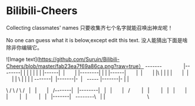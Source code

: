 # Bilibili-Cheers
Collecting classmates' names 
只要收集齐七个名字就能召唤出神龙呢！

No one can guess what it is below,except edit this text.
没人能猜出下面是啥除非你编辑它。

![Image text](https://github.com/Suruin/Bilibili-Cheers/blob/master/fab23ea7f69a86ca.png?raw=true）
-------               |--------|
|                     |        |
|                     |        | 
|------|  |       |   |--------|  |       |   |------|
       |  |       |   |\          |       |   |      |
       |  |       |   |  \        |       |   |      |
-------|  |-------|-  |    \----- |-------|-  |      |

\     /
 \   /
  \ /
   |   |       |     /-------|    |--------|
   |   |       |    /        |    |        |
   |   |       |    |        |    |        |
   |   |-------|    \--------\    |        |
                              \
